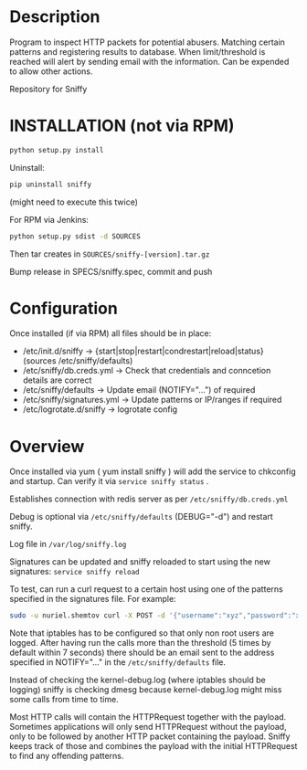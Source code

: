 # Description

Program to inspect HTTP packets for potential abusers.
Matching certain patterns and registering results to
database. When limit/threshold is reached will alert
by sending email with the information. Can be expended
to allow other actions.


Repository for Sniffy

# INSTALLATION (not via RPM)
```bash
python setup.py install
```

Uninstall:
```bash
pip uninstall sniffy
```
(might need to execute this twice)

For RPM via Jenkins:
```bash
python setup.py sdist -d SOURCES
```
Then tar creates in `SOURCES/sniffy-[version].tar.gz`

Bump release in SPECS/sniffy.spec, commit and push


# Configuration

Once installed (if via RPM) all files should be in place:

* /etc/init.d/sniffy              -> {start|stop|restart|condrestart|reload|status}  (sources /etc/sniffy/defaults)
* /etc/sniffy/db.creds.yml        -> Check that credentials and conncetion details are correct
* /etc/sniffy/defaults            -> Update email (NOTIFY="...") of required
* /etc/sniffy/signatures.yml      -> Update patterns or IP/ranges if required
* /etc/logrotate.d/sniffy         -> logrotate config

# Overview

Once installed via yum ( yum install sniffy ) will add the service to chkconfig and startup. Can verify it via `service sniffy status` .

Establishes connection with redis server as per `/etc/sniffy/db.creds.yml`

Debug is optional via `/etc/sniffy/defaults` (DEBUG="-d") and restart sniffy.

Log file in `/var/log/sniffy.log`

Signatures can be updated and sniffy reloaded to start using the new signatures: `service sniffy reload`

To test, can run a curl request to a certain host using one of the patterns specified in the signatures file.
For example:
```bash
sudo -u nuriel.shemtov curl -X POST -d '{"username":"xyz","password":"xyz"}' http://x-vps.com/wp-login
```
Note that iptables has to be configured so that only non root users are logged.
After having run the calls more than the threshold (5 times by default within 7 seconds) there should be an email sent to the address specified in NOTIFY="..." in the `/etc/sniffy/defaults` file.

Instead of checking the kernel-debug.log (where iptables should be logging) sniffy is checking dmesg because kernel-debug.log might miss some calls from time to time.

Most HTTP calls will contain the HTTPRequest together with the payload. Sometimes applications will only send HTTPRequest without the payload, only to be followed by another HTTP packet containing the payload. Sniffy keeps track of those and combines the payload with the initial HTTPRequest to find any offending patterns.
